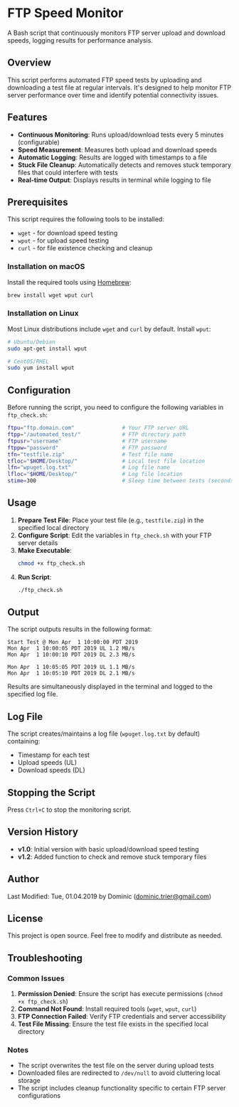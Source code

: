 # FTP Speed Monitor

A Bash script that continuously monitors FTP server upload and download speeds, logging results for performance analysis.

## Overview

This script performs automated FTP speed tests by uploading and downloading a test file at regular intervals. It's designed to help monitor FTP server performance over time and identify potential connectivity issues.

## Features

- **Continuous Monitoring**: Runs upload/download tests every 5 minutes (configurable)
- **Speed Measurement**: Measures both upload and download speeds
- **Automatic Logging**: Results are logged with timestamps to a file
- **Stuck File Cleanup**: Automatically detects and removes stuck temporary files that could interfere with tests
- **Real-time Output**: Displays results in terminal while logging to file

## Prerequisites

This script requires the following tools to be installed:

- `wget` - for download speed testing
- `wput` - for upload speed testing
- `curl` - for file existence checking and cleanup

### Installation on macOS

Install the required tools using [Homebrew](https://brew.sh/):

```bash
brew install wget wput curl
```

### Installation on Linux

Most Linux distributions include `wget` and `curl` by default. Install `wput`:

```bash
# Ubuntu/Debian
sudo apt-get install wput

# CentOS/RHEL
sudo yum install wput
```

## Configuration

Before running the script, you need to configure the following variables in `ftp_check.sh`:

```bash
ftpu="ftp.domain.com"               # Your FTP server URL
ftpp="/automated_test/"             # FTP directory path
ftpusr="username"                   # FTP username
ftppw="password"                    # FTP password
tfn="testfile.zip"                  # Test file name
tfloc="$HOME/Desktop/"              # Local test file location
lfn="wpuget.log.txt"                # Log file name
lfloc="$HOME/Desktop/"              # Log file location
stime=300                           # Sleep time between tests (seconds)
```

## Usage

1. **Prepare Test File**: Place your test file (e.g., `testfile.zip`) in the specified local directory
2. **Configure Script**: Edit the variables in `ftp_check.sh` with your FTP server details
3. **Make Executable**: 
   ```bash
   chmod +x ftp_check.sh
   ```
4. **Run Script**:
   ```bash
   ./ftp_check.sh
   ```

## Output

The script outputs results in the following format:

```
Start Test @ Mon Apr  1 10:00:00 PDT 2019
Mon Apr  1 10:00:05 PDT 2019 UL 1.2 MB/s
Mon Apr  1 10:00:10 PDT 2019 DL 2.3 MB/s

Mon Apr  1 10:05:05 PDT 2019 UL 1.1 MB/s
Mon Apr  1 10:05:10 PDT 2019 DL 2.1 MB/s
```

Results are simultaneously displayed in the terminal and logged to the specified log file.

## Log File

The script creates/maintains a log file (`wpuget.log.txt` by default) containing:
- Timestamp for each test
- Upload speeds (UL)
- Download speeds (DL)

## Stopping the Script

Press `Ctrl+C` to stop the monitoring script.

## Version History

- **v1.0**: Initial version with basic upload/download speed testing
- **v1.2**: Added function to check and remove stuck temporary files

## Author

Last Modified: Tue, 01.04.2019 by Dominic (dominic.trier@gmail.com)

## License

This project is open source. Feel free to modify and distribute as needed.

## Troubleshooting

### Common Issues

1. **Permission Denied**: Ensure the script has execute permissions (`chmod +x ftp_check.sh`)
2. **Command Not Found**: Install required tools (`wget`, `wput`, `curl`)
3. **FTP Connection Failed**: Verify FTP credentials and server accessibility
4. **Test File Missing**: Ensure the test file exists in the specified local directory

### Notes

- The script overwrites the test file on the server during upload tests
- Downloaded files are redirected to `/dev/null` to avoid cluttering local storage
- The script includes cleanup functionality specific to certain FTP server configurations 